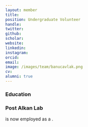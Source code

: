```yaml
---
layout: member
title: 
position: Undergraduate Volunteer
handle: 
twitter:
github: 
scholar: 
website: 
linkedin: 
instagram:
orcid: 
email: 
image: /images/team/banucavlak.png
cv: 
alumni: true
---
```


### Education

### Post Alkan Lab
 is now employed as a .
